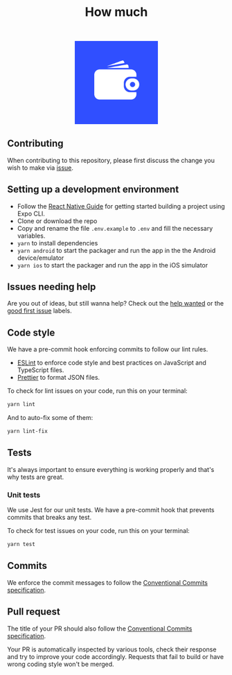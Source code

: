 <h1 align="center">How much</h1><br>
<p align="center">
  <img alt="How much" title="How much" src="assets/icon.png" width="192">
</p>

## Contributing

When contributing to this repository, please first discuss the change you wish to make via [issue](https://github.com/#CHANGE_GITHUB_USER/#CHANGE_GITHUB_REPO/issues).

## Setting up a development environment

- Follow the [React Native Guide](https://reactnative.dev/docs/environment-setup) for getting started building a project using Expo CLI.
- Clone or download the repo
- Copy and rename the file `.env.example` to `.env` and fill the necessary variables.
- `yarn` to install dependencies
- `yarn android` to start the packager and run the app in the the Android device/emulator
- `yarn ios` to start the packager and run the app in the iOS simulator

## Issues needing help

Are you out of ideas, but still wanna help? Check out the [help wanted](https://github.com/#CHANGE_GITHUB_USER/#CHANGE_GITHUB_REPO/issues?q=is%3Aissue+is%3Aopen+label%3A%22help+wanted%22) or the [good first issue](https://github.com/#CHANGE_GITHUB_USER/#CHANGE_GITHUB_REPO/issues?q=is%3Aissue+is%3Aopen+label%3A%22good+first+issue%22) labels.

## Code style

We have a pre-commit hook enforcing commits to follow our lint rules.

- [ESLint](https://eslint.org/) to enforce code style and best practices on JavaScript and TypeScript files.
- [Prettier](https://prettier.io/) to format JSON files.

To check for lint issues on your code, run this on your terminal:

```sh
yarn lint
```
And to auto-fix some of them:
```sh
yarn lint-fix
```

## Tests

It's always important to ensure everything is working properly and that's why tests are great.

### Unit tests

We use Jest for our unit tests. We have a pre-commit hook that prevents commits that breaks any test.

To check for test issues on your code, run this on your terminal:

```sh
yarn test
```

## Commits

We enforce the commit messages to follow the [Conventional Commits specification](https://www.conventionalcommits.org/en/v1.0.0/).

## Pull request

The title of your PR should also follow the [Conventional Commits specification](https://www.conventionalcommits.org/en/v1.0.0/).

Your PR is automatically inspected by various tools, check their response and try to improve your code accordingly. Requests that fail to build or have wrong coding style won't be merged.
